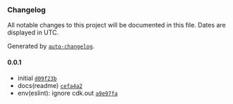 ### Changelog

All notable changes to this project will be documented in this file. Dates are displayed in UTC.

Generated by [`auto-changelog`](https://github.com/CookPete/auto-changelog).

#### 0.0.1

- initial [`d09f23b`](https://github.com/wmakeev/business-gas-moysklad-1c-export/commit/d09f23b1b8f2221174ec1cb4497c643eaa3f41ae)
- docs(readme) [`cefa4a2`](https://github.com/wmakeev/business-gas-moysklad-1c-export/commit/cefa4a22602482facb613314a756deced1b20372)
- env(eslint): ignore cdk.out [`a9e97fa`](https://github.com/wmakeev/business-gas-moysklad-1c-export/commit/a9e97fa3769aed7887ad03538944ed87330a4438)
